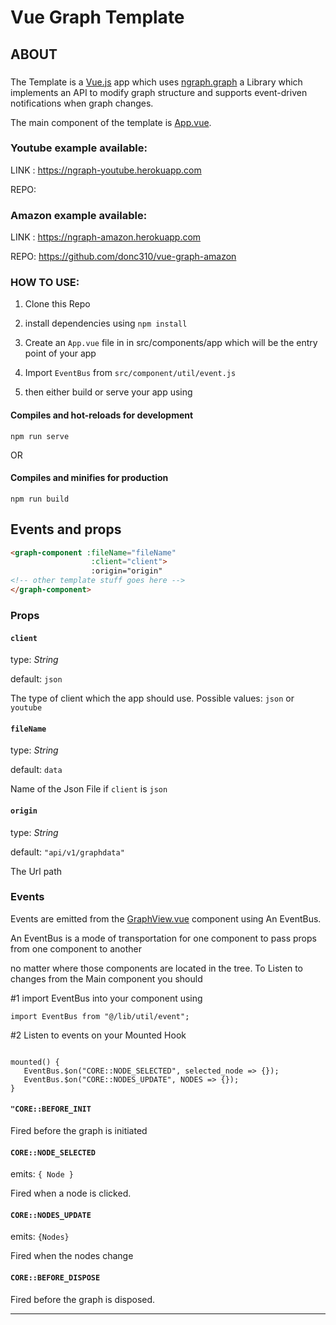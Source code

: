 # Vue Graph Template

## ABOUT

###

The Template is a [Vue.js](https://vuejs.org) app which uses [ngraph.graph](https://github.com/anvaka/ngraph.graph) a Library which implements an API to modify graph structure and supports event-driven notifications when graph changes.

The main component of the template is [App.vue](src/components/core/App.vue).


### Youtube example available:

LINK : <a href="https://ngraph-youtube.herokuapp.com/#?q=baby">https://ngraph-youtube.herokuapp.com</a>

REPO:  <a href=""></a>


### Amazon example available:

LINK : <a href="https://ngraph-amazon.herokuapp.com/#?q=books">https://ngraph-amazon.herokuapp.com</a>

REPO:  <a href="https://github.com/donc310/vue-graph-amazon">https://github.com/donc310/vue-graph-amazon</a>

### HOW TO USE:

1. Clone this Repo 

3. install dependencies  using `npm install`

3. Create an `App.vue` file in in src/components/app which will be  the entry point of your app 

4. Import   `EventBus`  from  `src/component/util/event.js`

5. then either build or serve your app using 
#### Compiles and hot-reloads for development
```
npm run serve
```
OR
#### Compiles and minifies for production

```
npm run build
```



## Events and props

```html
<graph-component :fileName="fileName" 
                  :client="client">
                  :origin="origin"
<!-- other template stuff goes here -->
</graph-component>
```

### Props


#### `client` 
type: *String*

default: `json`


The type of client which the app should use. Possible values: `json` or `youtube` 


#### `fileName` 
type: *String*

default: `data`


Name of the Json File if `client` is   `json`


#### `origin` 
type: *String*

default: `"api/v1/graphdata"`

The Url path 



### Events

Events are emitted from the  [GraphView.vue](src/components/core/App.vue) component using An EventBus.

An EventBus is a mode of transportation for one component to pass props from one component to another

no matter where those components are located in the tree. To Listen to changes from the Main component you should 

#1 import EventBus into your component using 
```
import EventBus from "@/lib/util/event";

```


#2 Listen to events on your Mounted Hook

```

mounted() {
   EventBus.$on("CORE::NODE_SELECTED", selected_node => {});
   EventBus.$on("CORE::NODES_UPDATE", NODES => {});
}

```




#### `"CORE::BEFORE_INIT`

Fired before the graph is initiated

#### `CORE::NODE_SELECTED`

emits: `{ Node }`

Fired when a node is clicked.

#### `CORE::NODES_UPDATE`

emits: `{Nodes}`

Fired when the nodes change

#### `CORE::BEFORE_DISPOSE`

Fired before the graph is disposed.

---



